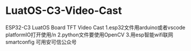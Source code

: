 # LuatOS-C3-Video-Cast
ESP32-C3 LuatOS Board TFT Video Cast
1.esp32文件用arduino或者vscode platformIO打开使用/n
2.python文件要使用OpenCV
3.用esp智能wifi联网  smartconfig 可用安可信公众号
